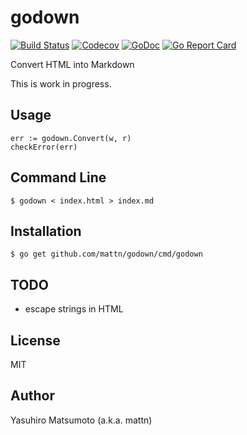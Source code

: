 # godown

[![Build Status](https://travis-ci.org/mattn/godown.png?branch=master)](https://travis-ci.org/mattn/godown)
[![Codecov](https://codecov.io/gh/mattn/godown/branch/master/graph/badge.svg)](https://codecov.io/gh/mattn/godown)
[![GoDoc](https://godoc.org/github.com/mattn/godown?status.svg)](http://godoc.org/github.com/mattn/godown)
[![Go Report Card](https://goreportcard.com/badge/github.com/mattn/godown)](https://goreportcard.com/report/github.com/mattn/godown)

Convert HTML into Markdown

This is work in progress.

## Usage

```
err := godown.Convert(w, r)
checkError(err)
```


## Command Line

```
$ godown < index.html > index.md
```

## Installation

```
$ go get github.com/mattn/godown/cmd/godown
```

## TODO

* escape strings in HTML

## License

MIT

## Author

Yasuhiro Matsumoto (a.k.a. mattn)
